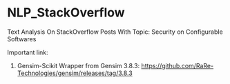 # NLP_StackOverflow
Text Analysis On StackOverflow Posts With Topic: Security on Configurable Softwares

Important link:
1. Gensim-Scikit Wrapper from Gensim 3.8.3: https://github.com/RaRe-Technologies/gensim/releases/tag/3.8.3